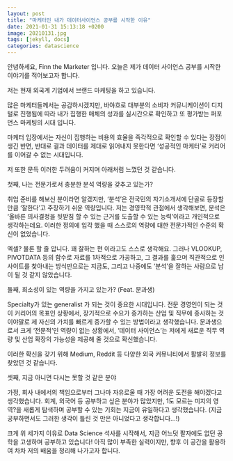 ```yaml
---
layout: post
title: "마케터인 내가 데이터사이언스 공부를 시작한 이유"
date: 2021-01-31 15:13:18 +0200
image: 20210131.jpg
tags: [jekyll, docs]
categories: datascience
---
```


안녕하세요, Finn the Marketer 입니다.
오늘은 제가 데이터 사이언스 공부를 시작한 이야기를 적어보고자 합니다.

저는 현재 외국계 기업에서 브랜드 마케팅을 하고 있습니다.

많은 마케터들께서는 공감하시겠지만, 바야흐로 대부분의 소비자 커뮤니케이션이 디지털로 진행됨에 따라 내가 집행한 매체의 성과를 실시간으로 확인하고 또 평가받는 퍼포먼스 마케팅의 시대 입니다.

마케터 입장에서는 자신이 집행하는 비용의 효율을 즉각적으로 확인할 수 있다는 장점이 생긴 반면, 반대로 결과 데이터를 제대로 읽어내지 못한다면 ‘성공적인 마케터’로 커리어를 이어갈 수 없는 시대입니다.

저 또한 문득 이러한 두려움이 커지며 아래처럼 느꼈던 것 같습니다.

첫째, 나는 전문가로서 충분한 분석 역량을 갖추고 있는가?

취업 준비를 해보신 분이라면 알겠지만, ‘분석’은 전국민의 자기소개서에 단골로 등장할 만큼 ‘잘한다’고 주장하기 쉬운 역량입니다. 저는 경영학적 관점에서 생각해보면, 분석은 ‘올바른 의사결정을 뒷받침 할 수 있는 근거를 도출할 수 있는 능력’이라고 개인적으로 생각하는데요. 이러한 정의에 입각 했을 때 스스로의 역량에 대한 전문가적인 수준의 확신이 없었습니다.

엑셀? 물론 할 줄 압니다. 꽤 잘하는 편 이라고도 스스로 생각해요. 그러나 VLOOKUP, PIVOTDATA 등의 함수로 자료를 1차적으로 가공하고, 그 결과를 훑으며 직관적으로 인사이트를 찾아내는 방식만으로는 지금도, 그리고 나중에도 ‘분석’을 잘하는 사람으로 남이 될 것 같지 않았습니다.


둘째, 희소성이 있는 역량을 가지고 있는가? (Feat. 문과생)

Specialty가 있는 generalist 가 되는 것이 중요한 시대입니다. 전문 경영인이 되는 것이 커리어의 목표인 상황에서, 장기적으로 수요가 증가하는 산업 및 직무에 종사하는 것이야말로 제 자신의 가치를 빠르게 증가할 수 있는 방법이라고 생각했습니다. 문과생으로서 크게 ‘전문적’인 역량이 없는 상황에서, ‘데이터 사이언스’는 저에게 새로운 직무 역량 및 산업 확장의 가능성을 제공해 줄 것으로 확신했습니다.

이러한 확신을 갖기 위해 Medium, Reddit 등 다양한 외국 커뮤니티에서 활발히 정보를 찾았던 것 같습니다.

셋째, 지금 아니면 다시는 못할 것 같은 분야

가정, 회사 내에서의 책임으로부터 그나마 자유로울 때 가장 어려운 도전을 해야겠다고 생각했습니다. 회계, 외국어 등 공부하고 싶은 분야가 많았지만, 1도 모르는 미지의 영역?을 새롭게 탐색하며 공부할 수 있는 기회는 지금이 유일하다고 생각했습니다. (지금 공부하면서도 그러한 생각이 틀린 것 만은 아니었다고 생각합니다…!)


크게 위 세가지 이유로 Data Science 석사를 시작해서, 지금 어느덧 팔자에도 없던 공학을 고생하며 공부하고 있습니다!
아직 많이 부족한 실력이지만, 향후 이 공간을 활용하여 차차 저의 배움을 정리해 나가고자 합니다.


